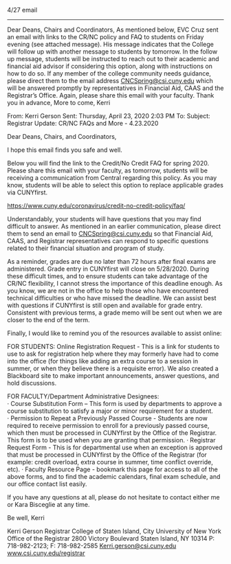 4/27 email

----

Dear Deans, Chairs and Coordinators,
As mentioned below, EVC Cruz sent an email with links to the CR/NC policy and FAQ to students on Friday evening (see attached message).  His message indicates that the College will follow up with another message to students by tomorrow.  In the follow up message, students will be instructed to reach out to their academic and financial aid advisor if considering this option, along with instructions on how to do so.  If any member of the college community needs guidance, please direct them to the email address CNCSpring@csi.cuny.edu which will be answered promptly by representatives in Financial Aid, CAAS and the Registrar’s Office. 
Again, please share this email with your faculty. 
Thank you in advance,
More to come,
Kerri
 
 
From: Kerri Gerson 
Sent: Thursday, April 23, 2020 2:03 PM
To:
Subject: Registrar Update: CR/NC FAQs and More - 4.23.2020
 
Dear Deans, Chairs, and Coordinators,
 
I hope this email finds you safe and well.
 
Below you will find the link to the Credit/No Credit FAQ for spring 2020.  Please share this email with your faculty, as tomorrow, students will be receiving a communication from Central regarding this policy.  As you may know, students will be able to select this option to replace applicable grades via CUNYfirst. 
 
 https://www.cuny.edu/coronavirus/credit-no-credit-policy/faq/
 
Understandably, your students will have questions that you may find difficult to answer.  As mentioned in an earlier communication, please direct them to send an email to CNCSpring@csi.cuny.edu so that Financial Aid, CAAS, and Registrar representatives can respond to specific questions related to their financial situation and program of study.
 
As a reminder, grades are due no later than 72 hours after final exams are administered.  Grade entry in CUNYfirst will close on 5/28/2020.  During these difficult times, and to ensure students can take advantage of the CR/NC flexibility, I cannot stress the importance of this deadline enough.  As you know, we are not in the office to help those who have encountered technical difficulties or who have missed the deadline.  We can assist best with questions if CUNYfirst is still open and available for grade entry.  Consistent with previous terms, a grade memo will be sent out when we are closer to the end of the term.
 
Finally, I would like to remind you of the resources available to assist online:
 
FOR STUDENTS:
Online Registration Request - This is a link for students to use to ask for registration help where they may formerly have had to come into the office (for things like adding an extra course to a session in summer, or when they believe there is a requisite error).
We also created a Blackboard site to make important announcements, answer questions, and hold discussions.
 
FOR FACULTY/Department Administrative Designees:  
·        Course Substitution Form – This form is used by departments to approve a course substitution to satisfy a major or minor requirement for a student.   
·        Permission to Repeat a Previously Passed Course - Students are now required to receive permission to enroll for a previously passed course, which then must be processed in CUNYfirst by the Office of the Registrar. This form is to be used when you are granting that permission. 
·        Registrar Request Form - This is for departmental use when an exception is approved that must be processed in CUNYfirst by the Office of the Registrar (for example: credit overload, extra course in summer, time conflict override, etc). 
·        Faculty Resource Page -  bookmark this page for access to all of the above forms, and to find the academic calendars, final exam schedule, and our office contact list easily.
 
 
If you have any questions at all, please do not hesitate to contact either me or Kara Bisceglie at any time.
 
Be well,
Kerri
 
 
Kerri Gerson
Registrar
College of Staten Island, City University of New York
Office of the Registrar
2800 Victory Boulevard
Staten Island, NY 10314
P: 718-982-2123; F: 718-982-2585
Kerri.gerson@csi.cuny.edu
www.csi.cuny.edu/registrar
 
 
 
